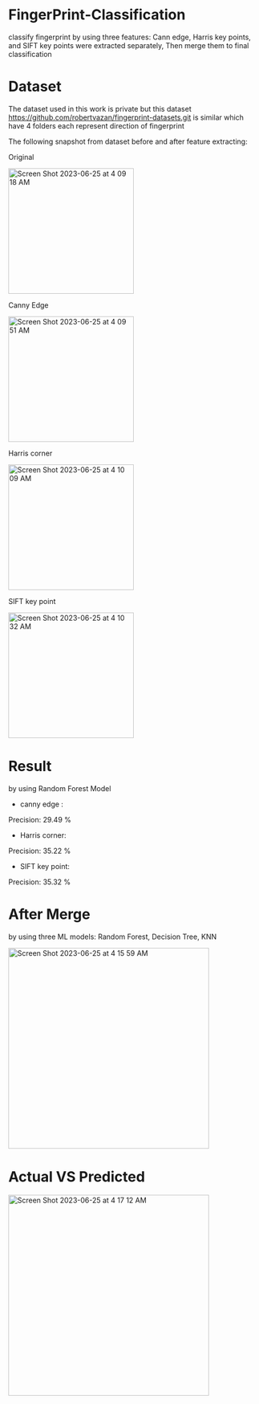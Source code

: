 # FingerPrint-Classification
classify fingerprint by using three features: Cann edge, Harris key points, and SIFT key points were extracted separately, Then merge them to final classification
# Dataset
The dataset used in this work is private but this dataset https://github.com/robertvazan/fingerprint-datasets.git is similar which have 4 folders each represent direction of fingerprint

The following snapshot from dataset before and after feature extracting:

Original 

<img width="250" alt="Screen Shot 2023-06-25 at 4 09 18 AM" src="https://github.com/raghaddii/FingerPrint-Classification/assets/68879499/0aab0c52-61a3-4f6f-8f04-2144f3f0df59">

Canny Edge

<img width="250" alt="Screen Shot 2023-06-25 at 4 09 51 AM" src="https://github.com/raghaddii/FingerPrint-Classification/assets/68879499/a286b758-cc9c-4e06-a350-df32be2a537b">

Harris corner


<img width="250" alt="Screen Shot 2023-06-25 at 4 10 09 AM" src="https://github.com/raghaddii/FingerPrint-Classification/assets/68879499/96fcfe2a-59b0-42b1-9d28-c7107a974d54">


SIFT key point

<img width="250" alt="Screen Shot 2023-06-25 at 4 10 32 AM" src="https://github.com/raghaddii/FingerPrint-Classification/assets/68879499/5aadf020-bf7c-4876-a3fe-a558b599703e">

# Result
by using Random Forest Model 
- canny edge :

Precision: 29.49 %
- Harris corner:

Precision: 35.22 %
- SIFT key point:

Precision: 35.32 %

# After Merge
by using three ML models: Random Forest, Decision Tree, KNN

<img width="400" alt="Screen Shot 2023-06-25 at 4 15 59 AM" src="https://github.com/raghaddii/FingerPrint-Classification/assets/68879499/c986ba8e-ee52-442c-870c-15bee503f0c6">

# Actual VS Predicted
<img width="400" alt="Screen Shot 2023-06-25 at 4 17 12 AM" src="https://github.com/raghaddii/FingerPrint-Classification/assets/68879499/4f31d5a4-8e6f-437c-98d0-4e504335a8c2">


